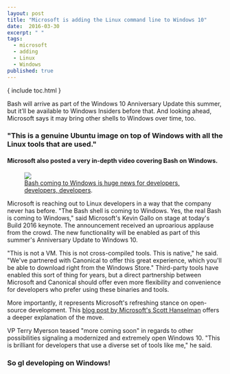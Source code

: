 ```yaml
---
layout: post
title: "Microsoft is adding the Linux command line to Windows 10"
date:  2016-03-30
excerpt: " "
tags:
  - microsoft
  - adding
  - Linux
  - Windows
published: true
---
```

  
  { include toc.html }
    
Bash will arrive as part of the Windows 10 Anniversary Update this summer, but it’ll be available to Windows Insiders before that. And looking ahead, Microsoft says it may bring other shells to Windows over time, too.

### "This is a genuine Ubuntu image on top of Windows with all the Linux tools that are used."

#### Microsoft also posted a very in-depth video covering Bash on Windows.

<figure>
	<a href="https://cdn0.vox-cdn.com/thumbor/qM_vZAvDdOFWnBQF-q3ejPMtftI=/800x0/filters:no_upscale()/cdn0.vox-cdn.com/uploads/chorus_asset/file/6264457/microsoft-build-2016-event-verge_205.0.0.jpg"><img src="https://cdn0.vox-cdn.com/thumbor/qM_vZAvDdOFWnBQF-q3ejPMtftI=/800x0/filters:no_upscale()/cdn0.vox-cdn.com/uploads/chorus_asset/file/6264457/microsoft-build-2016-event-verge_205.0.0.jpg"></a>
	<figcaption><a href="https://cdn0.vox-cdn.com/thumbor/qM_vZAvDdOFWnBQF-q3ejPMtftI=/800x0/filters:no_upscale()/cdn0.vox-cdn.com/uploads/chorus_asset/file/6264457/microsoft-build-2016-event-verge_205.0.0.jpg" title="Bash coming to Windows is huge news for developers, developers, developers">Bash coming to Windows is huge news for developers, developers, developers</a>.</figcaption>
</figure>



Microsoft is reaching out to Linux developers in a way that the company never has before. "The Bash shell is coming to Windows. Yes, the real Bash is coming to Windows," said Microsoft's Kevin Gallo on stage at today's Build 2016 keynote. The announcement received an uproarious applause from the crowd. The new functionality will be enabled as part of this summer's Anniversary Update to Windows 10.


"This is not a VM. This is not cross-compiled tools. This is native," he said. "We've partnered with Canonical to offer this great experience, which you'll be able to download right from the Windows Store." Third-party tools have enabled this sort of thing for years, but a direct partnership between Microsoft and Canonical should offer even more flexibility and convenience for developers who prefer using these binaries and tools.


More importantly, it represents Microsoft's refreshing stance on open-source development. This [blog post by Microsoft's Scott Hanselman](http://www.hanselman.com/blog/DevelopersCanRunBashShellAndUsermodeUbuntuLinuxBinariesOnWindows10.aspx)  offers a deeper explanation of the move.


VP Terry Myerson teased "more coming soon" in regards to other possibilities signaling a modernized and extremely open Windows 10. "This is brilliant for developers that use a diverse set of tools like me," he said.

### So gl developing on Windows!
